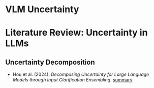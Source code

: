# VLM Uncertainty

# Literature Review: Uncertainty in LLMs

## Uncertainty Decomposition
- Hou et al. (2024). *Decomposing Uncertainty for Large Language Models through Input Clarification Ensembling*. [summary](papers/hou2024-clarification.md)
